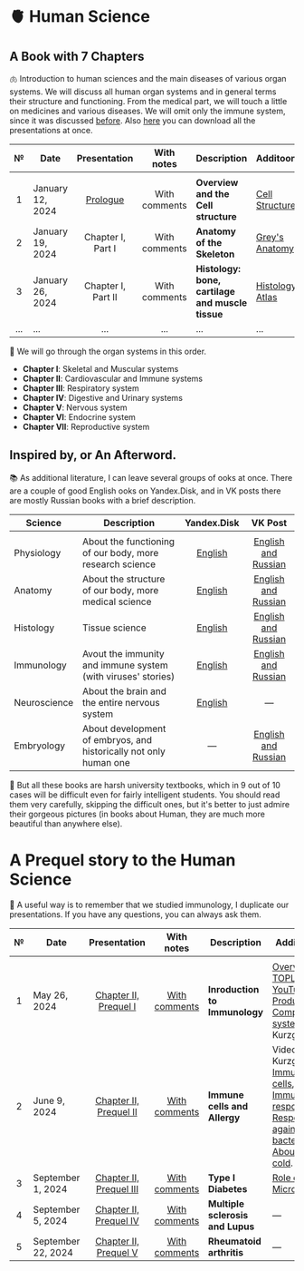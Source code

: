 # 🫀 Human Science

## A Book with 7 Chapters

🫁 Introduction to human sciences and the main diseases of various organ systems. We will discuss all human organ systems and in general terms their structure and functioning. From the medical part, we will touch a little on medicines and various diseases. We will omit only the immune system, since it was discussed [before](https://github.com/subpolare/france/blob/main/2023-Virology-Immunology.md). Also [here](https://disk.yandex.ru/d/GrtnUE2wBBBAsQ) you can download all the presentations at once.

| № | Date | Presentation | With notes | Description | Additoonal |
| :-----: | ----- | :-----: | :-----: | ----- | ----- |
|  |  |  |  |  |  |
| 1 | January 12, 2024 | [Prologue](https://disk.yandex.ru/i/yZmpww5MvAPYxQ) | With comments | **Overview and the Cell structure** | [Cell Structure](https://youtu.be/0xe1s65IH0w) |
| 2 | January 19, 2024 | Chapter I, Part I  | With comments | **Anatomy of the Skeleton** | [Grey's Anatomy](https://disk.yandex.ru/i/s_Qfc-wtsF03jw) |
| 3 | January 26, 2024 | Chapter I, Part II  | With comments | **Histology: bone, cartilage and muscle tissue** | [Histology Atlas](https://disk.yandex.ru/i/vB8RB2M96gkMag) |
| ... | ... | ... | ... | ... | ... |

🧠 We will go through the organ systems in this order.
* **Chapter I**: Skeletal and Muscular systems 
* **Chapter II**: Cardiovascular and Immune systems
* **Chapter III**: Respiratory system 
* **Chapter IV**: Digestive and Urinary systems
* **Chapter V**: Nervous system 
* **Chapter VI**: Endocrine system 
* **Chapter VII**: Reproductive system

## Inspired by, or An Afterword. 

📚 As additional literature, I can leave several groups of ooks at once. There are a couple of good English ooks on Yandex.Disk, and in VK posts there are mostly Russian books with a brief description.

| Science | Description | Yandex.Disk | VK Post | 
| ----- | ----- | :-----: | :-----: | 
|  |  |  |  | 
| Physiology | About the functioning of our body, more research science | [English](https://disk.yandex.ru/d/bTB8F2Tn3e39vw) | [English and Russian](https://vk.com/wall-93139590_697) |
| Anatomy | About the structure of our body, more medical science | [English](https://disk.yandex.ru/d/ZlSzm7qxu-XpAg) | [English and Russian](https://vk.com/wall-93139590_4799) |
| Histology | Tissue science | [English](https://disk.yandex.ru/d/ouFDwAunKhrfRA) | [English and Russian](https://vk.com/wall-93139590_990) |
| Immunology | Avout the immunity and immune system (with viruses' stories) | [English](https://disk.yandex.ru/d/kr-LvZ230ZSM3g) | [English and Russian](https://vk.com/wall-93139590_3272) |
| Neuroscience | About the brain and the entire nervous system | [English](https://disk.yandex.ru/d/Jn7zNqFFRu_FzQ) | — |
| Embryology | About development of embryos, and historically not only human one | — | [English and Russian](https://vk.com/wall-93139590_649) |

📖 But all these books are harsh university textbooks, which in 9 out of 10 cases will be difficult even for fairly intelligent students. You should read them very carefully, skipping the difficult ones, but it's better to just admire their gorgeous pictures (in books about Human, they are much more beautiful than anywhere else).

# A Prequel story to the Human Science

🦠 A useful way is to remember that we studied immunology, I duplicate our presentations. If you have any questions, you can always ask them.

| № | Date | Presentation | With notes | Description | Additoonal |
| :-----: | ----- | :-----: | :-----: | ----- | ----- |
|  |  |  |  |  |  |
| 1 | May 26, 2024 | [Chapter II, Prequel I](https://disk.yandex.ru/i/DAn8N-Ey7BORqQ) | [With comments](https://disk.yandex.ru/i/jN07K7vCameGFw) | **Inroduction to Immunology** | [Overview by TOPLES YouTube Production](https://youtu.be/SYPPbaB63MQ), [Complement system](https://youtu.be/BSypUV6QUNw) by Kurzgesagt |
| 2 | June 9, 2024 | [Chapter II, Prequel II](https://disk.yandex.ru/i/VMgwPjqGswCcUg) | [With comments](https://disk.yandex.ru/i/3Ufszli6izX8sg) | **Immune cells and Allergy** | Videos from Kurzgesagt: [Immune cells](https://youtu.be/lXfEK8G8CUI), [Immune response](https://youtu.be/LmpuerlbJu0), [Response against bacteria](https://youtu.be/zQGOcOUBi6s), [About the cold](https://youtu.be/M-K7mxdN62M). |
| 3 | September 1, 2024 | [Chapter II, Prequel III](https://disk.yandex.ru/i/mRSvkTkKr1yMzw) | [With comments](https://disk.yandex.ru/i/CjRzkwVLbk4kcQ) | **Type I Diabetes** | [Role of Microbiome](https://youtu.be/VzPD009qTN4) |
| 4 | September 5, 2024 | [Chapter II, Prequel IV](https://disk.yandex.ru/i/j6ac2e0f6KDUJA) | [With comments](https://disk.yandex.ru/i/jBtkcq7dI3qNbg) | **Multiple sclerosis and Lupus** | — |
| 5 | September 22, 2024 | [Chapter II, Prequel V](https://disk.yandex.ru/i/vR1VxDwsWYS3ow) | [With comments](https://disk.yandex.ru/i/vT9ybLgrXMDtRg) | **Rheumatoid arthritis** | — |

